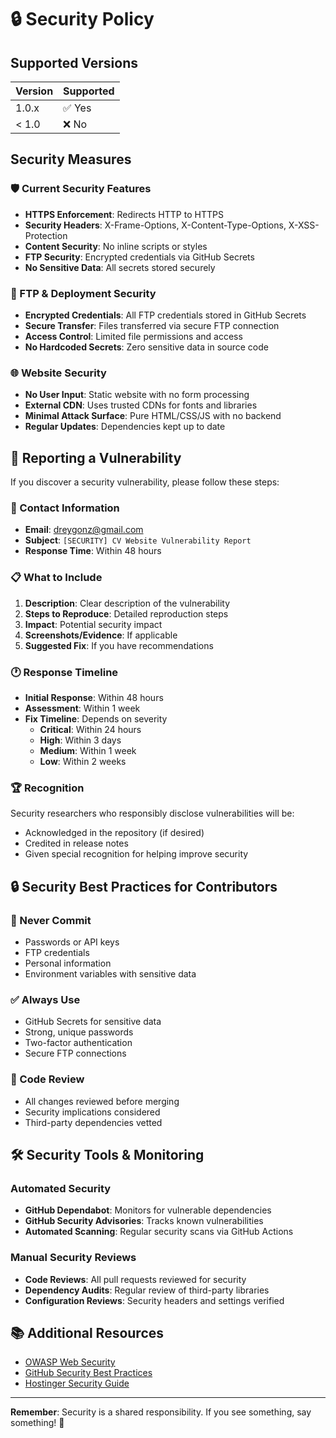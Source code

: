 # 🔒 Security Policy

## Supported Versions

| Version | Supported          |
| ------- | ------------------ |
| 1.0.x   | ✅ Yes             |
| < 1.0   | ❌ No              |

## Security Measures

### 🛡️ Current Security Features

- **HTTPS Enforcement**: Redirects HTTP to HTTPS
- **Security Headers**: X-Frame-Options, X-Content-Type-Options, X-XSS-Protection
- **Content Security**: No inline scripts or styles
- **FTP Security**: Encrypted credentials via GitHub Secrets
- **No Sensitive Data**: All secrets stored securely

### 🔐 FTP & Deployment Security

- **Encrypted Credentials**: All FTP credentials stored in GitHub Secrets
- **Secure Transfer**: Files transferred via secure FTP connection
- **Access Control**: Limited file permissions and access
- **No Hardcoded Secrets**: Zero sensitive data in source code

### 🌐 Website Security

- **No User Input**: Static website with no form processing
- **External CDN**: Uses trusted CDNs for fonts and libraries
- **Minimal Attack Surface**: Pure HTML/CSS/JS with no backend
- **Regular Updates**: Dependencies kept up to date

## 🚨 Reporting a Vulnerability

If you discover a security vulnerability, please follow these steps:

### 📧 Contact Information
- **Email**: dreygonz@gmail.com
- **Subject**: `[SECURITY] CV Website Vulnerability Report`
- **Response Time**: Within 48 hours

### 📋 What to Include

1. **Description**: Clear description of the vulnerability
2. **Steps to Reproduce**: Detailed reproduction steps
3. **Impact**: Potential security impact
4. **Screenshots/Evidence**: If applicable
5. **Suggested Fix**: If you have recommendations

### 🕐 Response Timeline

- **Initial Response**: Within 48 hours
- **Assessment**: Within 1 week
- **Fix Timeline**: Depends on severity
  - **Critical**: Within 24 hours
  - **High**: Within 3 days
  - **Medium**: Within 1 week
  - **Low**: Within 2 weeks

### 🏆 Recognition

Security researchers who responsibly disclose vulnerabilities will be:
- Acknowledged in the repository (if desired)
- Credited in release notes
- Given special recognition for helping improve security

## 🔒 Security Best Practices for Contributors

### 🚫 Never Commit
- Passwords or API keys
- FTP credentials
- Personal information
- Environment variables with sensitive data

### ✅ Always Use
- GitHub Secrets for sensitive data
- Strong, unique passwords
- Two-factor authentication
- Secure FTP connections

### 📝 Code Review
- All changes reviewed before merging
- Security implications considered
- Third-party dependencies vetted

## 🛠️ Security Tools & Monitoring

### Automated Security
- **GitHub Dependabot**: Monitors for vulnerable dependencies
- **GitHub Security Advisories**: Tracks known vulnerabilities
- **Automated Scanning**: Regular security scans via GitHub Actions

### Manual Security Reviews
- **Code Reviews**: All pull requests reviewed for security
- **Dependency Audits**: Regular review of third-party libraries
- **Configuration Reviews**: Security headers and settings verified

## 📚 Additional Resources

- [OWASP Web Security](https://owasp.org/www-project-web-security-testing-guide/)
- [GitHub Security Best Practices](https://docs.github.com/en/code-security)
- [Hostinger Security Guide](https://support.hostinger.com/en/articles/1583261-security-best-practices)

---

**Remember**: Security is a shared responsibility. If you see something, say something! 🔐